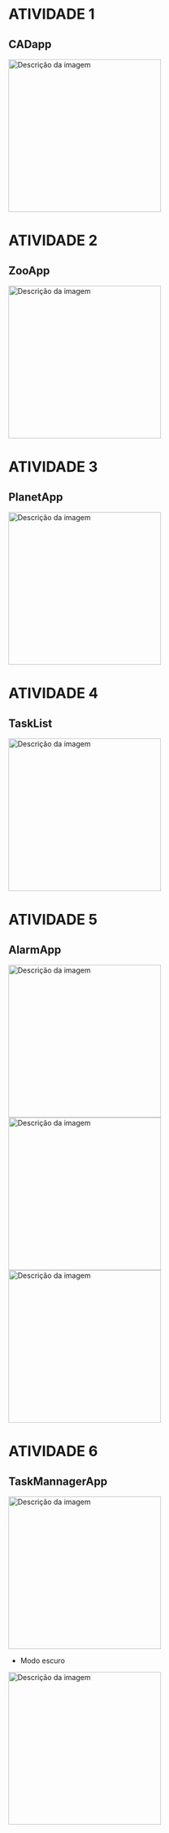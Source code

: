 # ATIVIDADE 1
## CADapp



<img src="https://github.com/user-attachments/assets/592a9c87-887d-47d3-913d-4c226c79673a" alt="Descrição da imagem" width="300" />

# ATIVIDADE 2 
## ZooApp
<img src="\ZooApp\Screenshot_20250515_003206.png" alt="Descrição da imagem" width="300" />

# ATIVIDADE 3
## PlanetApp
<img src="\PlanetApp\qwopdjq230.png" alt="Descrição da imagem" width="300" />

# ATIVIDADE 4
## TaskList
<img src="\TaskList\Screen_recording_20250524_192840.gif" alt="Descrição da imagem" width="300" />

# ATIVIDADE 5
## AlarmApp
<img src="AlarmApp\asdasdasd.png" alt="Descrição da imagem" width="300" />
<img src="AlarmApp\asdasdsadasdsaas.png" alt="Descrição da imagem" width="300" />
<img src="AlarmApp\asdasdsadasdsa.png" alt="Descrição da imagem" width="300" />

# ATIVIDADE 6
## TaskMannagerApp
<img src="\TaskMannagerApp\Screenshot_20250612_025305.png" alt="Descrição da imagem" width="300" />

* Modo escuro
<img src="TaskMannagerApp\Screenshot_20250612_025327.png" alt="Descrição da imagem" width="300" />




